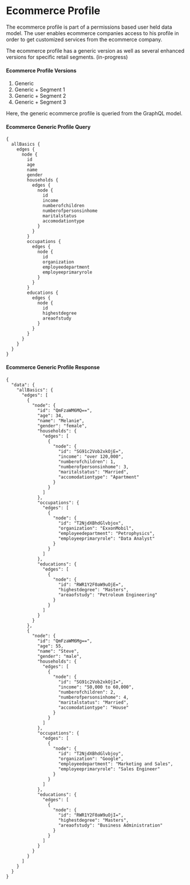 # Ecommerce Profile

The ecommerce profile is part of a permissions based user held data model. The user enables ecommerce companies access to his profile in order to get customized services from the ecommerce company.

The ecommerce profile has a generic version as well as several enhanced versions for specific retail segments. (in-progress)

#### Ecommerce Profile Versions
1. Generic
2. Generic + Segment 1
3. Generic + Segment 2
4. Generic + Segment 3

Here, the generic ecommerce profile is queried from the GraphQL model.

#### Ecommerce Generic Profile Query
```
{
  allBasics {
    edges {
      node {
        id
        age
        name
        gender
        households {
          edges {
            node {
              id
              income
              numberofchildren
              numberofpersonsinhome
              maritalstatus
              accomodationtype
            }
          }
        }
        occupations {
          edges {
            node {
              id
              organization
              employeedepartment
              employeeprimaryrole
            }
          }
        }
        educations {
          edges {
            node {
              id
              highestdegree
              areaofstudy
            }
          }
        }
      }
    }
  }
}
```
#### Ecommerce Generic Profile Response
```
{
  "data": {
    "allBasics": {
      "edges": [
        {
          "node": {
            "id": "QmFzaWM6MQ==",
            "age": 34,
            "name": "Melanie",
            "gender": "female",
            "households": {
              "edges": [
                {
                  "node": {
                    "id": "SG91c2Vob2xkOjE=",
                    "income": "over 120,000",
                    "numberofchildren": 1,
                    "numberofpersonsinhome": 3,
                    "maritalstatus": "Married",
                    "accomodationtype": "Apartment"
                  }
                }
              ]
            },
            "occupations": {
              "edges": [
                {
                  "node": {
                    "id": "T2NjdXBhdGlvbjox",
                    "organization": "ExxonMobil",
                    "employeedepartment": "Petrophysics",
                    "employeeprimaryrole": "Data Analyst"
                  }
                }
              ]
            },
            "educations": {
              "edges": [
                {
                  "node": {
                    "id": "RWR1Y2F0aW9uOjE=",
                    "highestdegree": "Masters",
                    "areaofstudy": "Petroleum Engineering"
                  }
                }
              ]
            }
          }
        },
        {
          "node": {
            "id": "QmFzaWM6Mg==",
            "age": 55,
            "name": "Steve",
            "gender": "male",
            "households": {
              "edges": [
                {
                  "node": {
                    "id": "SG91c2Vob2xkOjI=",
                    "income": "50,000 to 60,000",
                    "numberofchildren": 2,
                    "numberofpersonsinhome": 4,
                    "maritalstatus": "Married",
                    "accomodationtype": "House"
                  }
                }
              ]
            },
            "occupations": {
              "edges": [
                {
                  "node": {
                    "id": "T2NjdXBhdGlvbjoy",
                    "organization": "Google",
                    "employeedepartment": "Marketing and Sales",
                    "employeeprimaryrole": "Sales Engineer"
                  }
                }
              ]
            },
            "educations": {
              "edges": [
                {
                  "node": {
                    "id": "RWR1Y2F0aW9uOjI=",
                    "highestdegree": "Masters",
                    "areaofstudy": "Business Administration"
                  }
                }
              ]
            }
          }
        }
      ]
    }
  }
}
```
